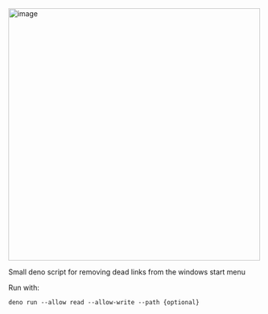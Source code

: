 <img src="https://github.com/user-attachments/assets/fbc9d332-3269-43bf-93c8-75472e9be20d" alt="image" width="500" />

Small deno script for removing dead links from the windows start menu

Run with:

`deno run --allow read --allow-write --path {optional}`






